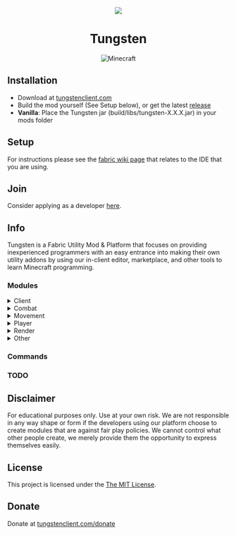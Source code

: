 <p align="center">
<img src="https://avatars.githubusercontent.com/u/137255681"/>
</p>

<h1 align="center">Tungsten</h1>
<div align="center">
<img src="https://img.shields.io/badge/MC-1.20.2-brightgreen.svg" alt="Minecraft"/>
</div>


## Installation
- Download at [tungstenclient.com](https://tungstenclient.com/)
- Build the mod yourself (See Setup below), or get the latest [release](https://github.com/tungsten-client/tungsten/releases)
- **Vanilla**: Place the Tungsten jar (build/libs/tungsten-X.X.X.jar) in your mods folder

## Setup

For instructions please see the [fabric wiki page](https://fabricmc.net/wiki/tutorial:setup) that relates to the IDE that you are using.

## Join

Consider applying as a developer [here](https://forms.gle/RTW9EpmritmEscoM7).

## Info

Tungsten is a Fabric Utility Mod & Platform that focuses on providing inexperienced programmers with an easy entrance into making their own utility addons by using our in-client editor, marketplace, and other tools to learn Minecraft programming.

### Modules

<details>
<summary>Client</summary>
- ClickGui<br>
</details>

<details>
<summary>Combat</summary>
</details>

<details>
<summary>Movement</summary>
</details>

<details>
<summary>Player</summary>
</details>

<details>
<summary>Render</summary>
</details>

<details>
<summary>Other</summary>
</details>

### Commands

### TODO

## Disclaimer

For educational purposes only. Use at your own risk. We are not responsible in any way shape or form if the developers using our platform choose to create modules that are against fair play policies. We cannot control what other people create, we merely provide them the opportunity to express themselves easily.

## License

This project is licensed under the [The MIT License](https://opensource.org/license/mit/).

## Donate

Donate at [tungstenclient.com/donate](https://tungstenclient.com/donation)

